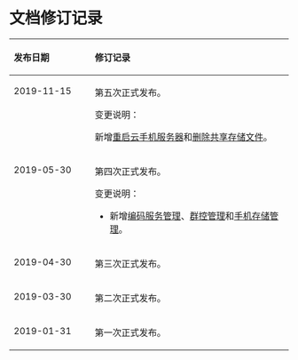 # 文档修订记录<a name="ZH-CN_TOPIC_0149269149"></a>

<a name="table1987333293012"></a>
<table><thead align="left"><tr id="row154552046121420"><th class="cellrowborder" valign="top" width="28.999999999999996%" id="mcps1.1.3.1.1"><p id="p5676316185316"><a name="p5676316185316"></a><a name="p5676316185316"></a>发布日期</p>
</th>
<th class="cellrowborder" valign="top" width="71%" id="mcps1.1.3.1.2"><p id="p13676111615535"><a name="p13676111615535"></a><a name="p13676111615535"></a>修订记录</p>
</th>
</tr>
</thead>
<tbody><tr id="row11301644154114"><td class="cellrowborder" valign="top" width="28.999999999999996%" headers="mcps1.1.3.1.1 "><p id="p119181050164119"><a name="p119181050164119"></a><a name="p119181050164119"></a>2019-11-15</p>
</td>
<td class="cellrowborder" valign="top" width="71%" headers="mcps1.1.3.1.2 "><p id="p19918155024110"><a name="p19918155024110"></a><a name="p19918155024110"></a>第五次正式发布。</p>
<p id="p15918155020411"><a name="p15918155020411"></a><a name="p15918155020411"></a>变更说明：</p>
<p id="p145028914427"><a name="p145028914427"></a><a name="p145028914427"></a>新增<a href="重启云手机服务器.md">重启云手机服务器</a>和<a href="删除共享存储文件.md">删除共享存储文件</a>。</p>
</td>
</tr>
<tr id="row138916185292"><td class="cellrowborder" valign="top" width="28.999999999999996%" headers="mcps1.1.3.1.1 "><p id="p0390191892918"><a name="p0390191892918"></a><a name="p0390191892918"></a>2019-05-30</p>
</td>
<td class="cellrowborder" valign="top" width="71%" headers="mcps1.1.3.1.2 "><p id="p43904181292"><a name="p43904181292"></a><a name="p43904181292"></a>第四次正式发布。</p>
<p id="p8125213124717"><a name="p8125213124717"></a><a name="p8125213124717"></a>变更说明：</p>
<a name="ul22951727114812"></a><a name="ul22951727114812"></a><ul id="ul22951727114812"><li>新增<a href="编码服务管理.md">编码服务管理</a>、<a href="群控管理.md">群控管理</a>和<a href="手机存储管理.md">手机存储管理</a>。</li></ul>
</td>
</tr>
<tr id="row1194416351091"><td class="cellrowborder" valign="top" width="28.999999999999996%" headers="mcps1.1.3.1.1 "><p id="p2094410351895"><a name="p2094410351895"></a><a name="p2094410351895"></a>2019-04-30</p>
</td>
<td class="cellrowborder" valign="top" width="71%" headers="mcps1.1.3.1.2 "><p id="p194413353915"><a name="p194413353915"></a><a name="p194413353915"></a>第三次正式发布。</p>
</td>
</tr>
<tr id="row12983602546"><td class="cellrowborder" valign="top" width="28.999999999999996%" headers="mcps1.1.3.1.1 "><p id="p39834075411"><a name="p39834075411"></a><a name="p39834075411"></a>2019-03-30</p>
</td>
<td class="cellrowborder" valign="top" width="71%" headers="mcps1.1.3.1.2 "><p id="p7983507541"><a name="p7983507541"></a><a name="p7983507541"></a>第二次正式发布。</p>
</td>
</tr>
<tr id="row2570992293012"><td class="cellrowborder" valign="top" width="28.999999999999996%" headers="mcps1.1.3.1.1 "><p id="p212894393012"><a name="p212894393012"></a><a name="p212894393012"></a>2019-01-31</p>
</td>
<td class="cellrowborder" valign="top" width="71%" headers="mcps1.1.3.1.2 "><p id="p3822671393012"><a name="p3822671393012"></a><a name="p3822671393012"></a>第一次正式发布。</p>
</td>
</tr>
</tbody>
</table>

